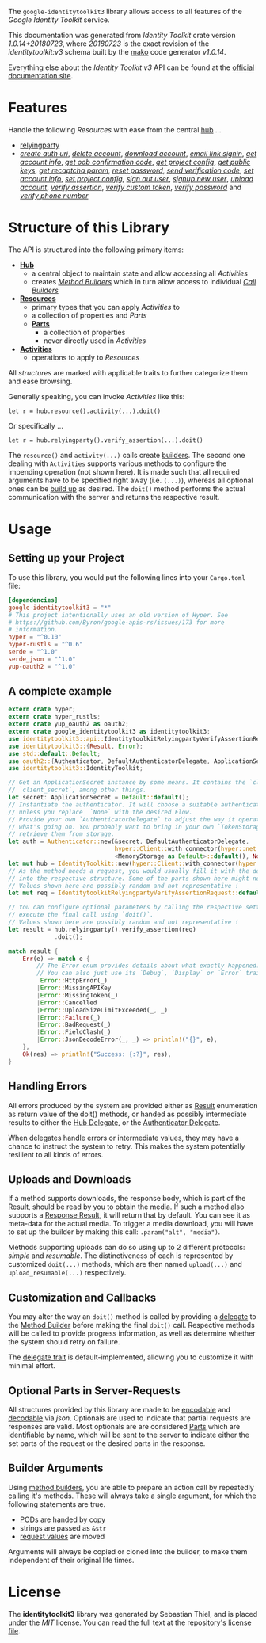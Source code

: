 <!---
DO NOT EDIT !
This file was generated automatically from 'src/mako/api/README.md.mako'
DO NOT EDIT !
-->
The `google-identitytoolkit3` library allows access to all features of the *Google Identity Toolkit* service.

This documentation was generated from *Identity Toolkit* crate version *1.0.14+20180723*, where *20180723* is the exact revision of the *identitytoolkit:v3* schema built by the [mako](http://www.makotemplates.org/) code generator *v1.0.14*.

Everything else about the *Identity Toolkit* *v3* API can be found at the
[official documentation site](https://developers.google.com/identity-toolkit/v3/).
# Features

Handle the following *Resources* with ease from the central [hub](https://docs.rs/google-identitytoolkit3/1.0.14+20180723/google_identitytoolkit3/IdentityToolkit) ... 

* [relyingparty](https://docs.rs/google-identitytoolkit3/1.0.14+20180723/google_identitytoolkit3/api::Relyingparty)
 * [*create auth uri*](https://docs.rs/google-identitytoolkit3/1.0.14+20180723/google_identitytoolkit3/api::RelyingpartyCreateAuthUriCall), [*delete account*](https://docs.rs/google-identitytoolkit3/1.0.14+20180723/google_identitytoolkit3/api::RelyingpartyDeleteAccountCall), [*download account*](https://docs.rs/google-identitytoolkit3/1.0.14+20180723/google_identitytoolkit3/api::RelyingpartyDownloadAccountCall), [*email link signin*](https://docs.rs/google-identitytoolkit3/1.0.14+20180723/google_identitytoolkit3/api::RelyingpartyEmailLinkSigninCall), [*get account info*](https://docs.rs/google-identitytoolkit3/1.0.14+20180723/google_identitytoolkit3/api::RelyingpartyGetAccountInfoCall), [*get oob confirmation code*](https://docs.rs/google-identitytoolkit3/1.0.14+20180723/google_identitytoolkit3/api::RelyingpartyGetOobConfirmationCodeCall), [*get project config*](https://docs.rs/google-identitytoolkit3/1.0.14+20180723/google_identitytoolkit3/api::RelyingpartyGetProjectConfigCall), [*get public keys*](https://docs.rs/google-identitytoolkit3/1.0.14+20180723/google_identitytoolkit3/api::RelyingpartyGetPublicKeyCall), [*get recaptcha param*](https://docs.rs/google-identitytoolkit3/1.0.14+20180723/google_identitytoolkit3/api::RelyingpartyGetRecaptchaParamCall), [*reset password*](https://docs.rs/google-identitytoolkit3/1.0.14+20180723/google_identitytoolkit3/api::RelyingpartyResetPasswordCall), [*send verification code*](https://docs.rs/google-identitytoolkit3/1.0.14+20180723/google_identitytoolkit3/api::RelyingpartySendVerificationCodeCall), [*set account info*](https://docs.rs/google-identitytoolkit3/1.0.14+20180723/google_identitytoolkit3/api::RelyingpartySetAccountInfoCall), [*set project config*](https://docs.rs/google-identitytoolkit3/1.0.14+20180723/google_identitytoolkit3/api::RelyingpartySetProjectConfigCall), [*sign out user*](https://docs.rs/google-identitytoolkit3/1.0.14+20180723/google_identitytoolkit3/api::RelyingpartySignOutUserCall), [*signup new user*](https://docs.rs/google-identitytoolkit3/1.0.14+20180723/google_identitytoolkit3/api::RelyingpartySignupNewUserCall), [*upload account*](https://docs.rs/google-identitytoolkit3/1.0.14+20180723/google_identitytoolkit3/api::RelyingpartyUploadAccountCall), [*verify assertion*](https://docs.rs/google-identitytoolkit3/1.0.14+20180723/google_identitytoolkit3/api::RelyingpartyVerifyAssertionCall), [*verify custom token*](https://docs.rs/google-identitytoolkit3/1.0.14+20180723/google_identitytoolkit3/api::RelyingpartyVerifyCustomTokenCall), [*verify password*](https://docs.rs/google-identitytoolkit3/1.0.14+20180723/google_identitytoolkit3/api::RelyingpartyVerifyPasswordCall) and [*verify phone number*](https://docs.rs/google-identitytoolkit3/1.0.14+20180723/google_identitytoolkit3/api::RelyingpartyVerifyPhoneNumberCall)




# Structure of this Library

The API is structured into the following primary items:

* **[Hub](https://docs.rs/google-identitytoolkit3/1.0.14+20180723/google_identitytoolkit3/IdentityToolkit)**
    * a central object to maintain state and allow accessing all *Activities*
    * creates [*Method Builders*](https://docs.rs/google-identitytoolkit3/1.0.14+20180723/google_identitytoolkit3/client::MethodsBuilder) which in turn
      allow access to individual [*Call Builders*](https://docs.rs/google-identitytoolkit3/1.0.14+20180723/google_identitytoolkit3/client::CallBuilder)
* **[Resources](https://docs.rs/google-identitytoolkit3/1.0.14+20180723/google_identitytoolkit3/client::Resource)**
    * primary types that you can apply *Activities* to
    * a collection of properties and *Parts*
    * **[Parts](https://docs.rs/google-identitytoolkit3/1.0.14+20180723/google_identitytoolkit3/client::Part)**
        * a collection of properties
        * never directly used in *Activities*
* **[Activities](https://docs.rs/google-identitytoolkit3/1.0.14+20180723/google_identitytoolkit3/client::CallBuilder)**
    * operations to apply to *Resources*

All *structures* are marked with applicable traits to further categorize them and ease browsing.

Generally speaking, you can invoke *Activities* like this:

```Rust,ignore
let r = hub.resource().activity(...).doit()
```

Or specifically ...

```ignore
let r = hub.relyingparty().verify_assertion(...).doit()
```

The `resource()` and `activity(...)` calls create [builders][builder-pattern]. The second one dealing with `Activities` 
supports various methods to configure the impending operation (not shown here). It is made such that all required arguments have to be 
specified right away (i.e. `(...)`), whereas all optional ones can be [build up][builder-pattern] as desired.
The `doit()` method performs the actual communication with the server and returns the respective result.

# Usage

## Setting up your Project

To use this library, you would put the following lines into your `Cargo.toml` file:

```toml
[dependencies]
google-identitytoolkit3 = "*"
# This project intentionally uses an old version of Hyper. See
# https://github.com/Byron/google-apis-rs/issues/173 for more
# information.
hyper = "^0.10"
hyper-rustls = "^0.6"
serde = "^1.0"
serde_json = "^1.0"
yup-oauth2 = "^1.0"
```

## A complete example

```Rust
extern crate hyper;
extern crate hyper_rustls;
extern crate yup_oauth2 as oauth2;
extern crate google_identitytoolkit3 as identitytoolkit3;
use identitytoolkit3::api::IdentitytoolkitRelyingpartyVerifyAssertionRequest;
use identitytoolkit3::{Result, Error};
use std::default::Default;
use oauth2::{Authenticator, DefaultAuthenticatorDelegate, ApplicationSecret, MemoryStorage};
use identitytoolkit3::IdentityToolkit;

// Get an ApplicationSecret instance by some means. It contains the `client_id` and 
// `client_secret`, among other things.
let secret: ApplicationSecret = Default::default();
// Instantiate the authenticator. It will choose a suitable authentication flow for you, 
// unless you replace  `None` with the desired Flow.
// Provide your own `AuthenticatorDelegate` to adjust the way it operates and get feedback about 
// what's going on. You probably want to bring in your own `TokenStorage` to persist tokens and
// retrieve them from storage.
let auth = Authenticator::new(&secret, DefaultAuthenticatorDelegate,
                              hyper::Client::with_connector(hyper::net::HttpsConnector::new(hyper_rustls::TlsClient::new())),
                              <MemoryStorage as Default>::default(), None);
let mut hub = IdentityToolkit::new(hyper::Client::with_connector(hyper::net::HttpsConnector::new(hyper_rustls::TlsClient::new())), auth);
// As the method needs a request, you would usually fill it with the desired information
// into the respective structure. Some of the parts shown here might not be applicable !
// Values shown here are possibly random and not representative !
let mut req = IdentitytoolkitRelyingpartyVerifyAssertionRequest::default();

// You can configure optional parameters by calling the respective setters at will, and
// execute the final call using `doit()`.
// Values shown here are possibly random and not representative !
let result = hub.relyingparty().verify_assertion(req)
             .doit();

match result {
    Err(e) => match e {
        // The Error enum provides details about what exactly happened.
        // You can also just use its `Debug`, `Display` or `Error` traits
         Error::HttpError(_)
        |Error::MissingAPIKey
        |Error::MissingToken(_)
        |Error::Cancelled
        |Error::UploadSizeLimitExceeded(_, _)
        |Error::Failure(_)
        |Error::BadRequest(_)
        |Error::FieldClash(_)
        |Error::JsonDecodeError(_, _) => println!("{}", e),
    },
    Ok(res) => println!("Success: {:?}", res),
}

```
## Handling Errors

All errors produced by the system are provided either as [Result](https://docs.rs/google-identitytoolkit3/1.0.14+20180723/google_identitytoolkit3/client::Result) enumeration as return value of
the doit() methods, or handed as possibly intermediate results to either the 
[Hub Delegate](https://docs.rs/google-identitytoolkit3/1.0.14+20180723/google_identitytoolkit3/client::Delegate), or the [Authenticator Delegate](https://docs.rs/yup-oauth2/*/yup_oauth2/trait.AuthenticatorDelegate.html).

When delegates handle errors or intermediate values, they may have a chance to instruct the system to retry. This 
makes the system potentially resilient to all kinds of errors.

## Uploads and Downloads
If a method supports downloads, the response body, which is part of the [Result](https://docs.rs/google-identitytoolkit3/1.0.14+20180723/google_identitytoolkit3/client::Result), should be
read by you to obtain the media.
If such a method also supports a [Response Result](https://docs.rs/google-identitytoolkit3/1.0.14+20180723/google_identitytoolkit3/client::ResponseResult), it will return that by default.
You can see it as meta-data for the actual media. To trigger a media download, you will have to set up the builder by making
this call: `.param("alt", "media")`.

Methods supporting uploads can do so using up to 2 different protocols: 
*simple* and *resumable*. The distinctiveness of each is represented by customized 
`doit(...)` methods, which are then named `upload(...)` and `upload_resumable(...)` respectively.

## Customization and Callbacks

You may alter the way an `doit()` method is called by providing a [delegate](https://docs.rs/google-identitytoolkit3/1.0.14+20180723/google_identitytoolkit3/client::Delegate) to the 
[Method Builder](https://docs.rs/google-identitytoolkit3/1.0.14+20180723/google_identitytoolkit3/client::CallBuilder) before making the final `doit()` call. 
Respective methods will be called to provide progress information, as well as determine whether the system should 
retry on failure.

The [delegate trait](https://docs.rs/google-identitytoolkit3/1.0.14+20180723/google_identitytoolkit3/client::Delegate) is default-implemented, allowing you to customize it with minimal effort.

## Optional Parts in Server-Requests

All structures provided by this library are made to be [encodable](https://docs.rs/google-identitytoolkit3/1.0.14+20180723/google_identitytoolkit3/client::RequestValue) and 
[decodable](https://docs.rs/google-identitytoolkit3/1.0.14+20180723/google_identitytoolkit3/client::ResponseResult) via *json*. Optionals are used to indicate that partial requests are responses 
are valid.
Most optionals are are considered [Parts](https://docs.rs/google-identitytoolkit3/1.0.14+20180723/google_identitytoolkit3/client::Part) which are identifiable by name, which will be sent to 
the server to indicate either the set parts of the request or the desired parts in the response.

## Builder Arguments

Using [method builders](https://docs.rs/google-identitytoolkit3/1.0.14+20180723/google_identitytoolkit3/client::CallBuilder), you are able to prepare an action call by repeatedly calling it's methods.
These will always take a single argument, for which the following statements are true.

* [PODs][wiki-pod] are handed by copy
* strings are passed as `&str`
* [request values](https://docs.rs/google-identitytoolkit3/1.0.14+20180723/google_identitytoolkit3/client::RequestValue) are moved

Arguments will always be copied or cloned into the builder, to make them independent of their original life times.

[wiki-pod]: http://en.wikipedia.org/wiki/Plain_old_data_structure
[builder-pattern]: http://en.wikipedia.org/wiki/Builder_pattern
[google-go-api]: https://github.com/google/google-api-go-client

# License
The **identitytoolkit3** library was generated by Sebastian Thiel, and is placed 
under the *MIT* license.
You can read the full text at the repository's [license file][repo-license].

[repo-license]: https://github.com/Byron/google-apis-rsblob/master/LICENSE.md
